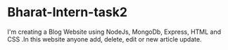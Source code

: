 # Bharat-Intern-task2
 I'm creating a Blog Website using NodeJs, MongoDb, Express, HTML and CSS .In this website anyone add, delete, edit or new article update.
